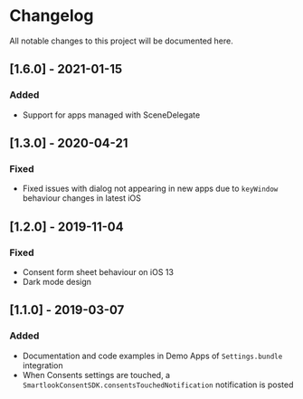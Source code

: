 # Changelog
All notable changes to this project will be documented here.

## [1.6.0] - 2021-01-15
### Added
- Support for apps managed with SceneDelegate

## [1.3.0] - 2020-04-21
### Fixed
- Fixed issues with dialog not appearing in new apps due to `keyWindow` behaviour changes in latest iOS

## [1.2.0] - 2019-11-04
### Fixed
- Consent form sheet behaviour on iOS 13
- Dark mode design

## [1.1.0] - 2019-03-07
### Added
- Documentation and code examples in Demo Apps of `Settings.bundle` integration
- When Consents settings are touched, a `SmartlookConsentSDK.consentsTouchedNotification` notification is posted
